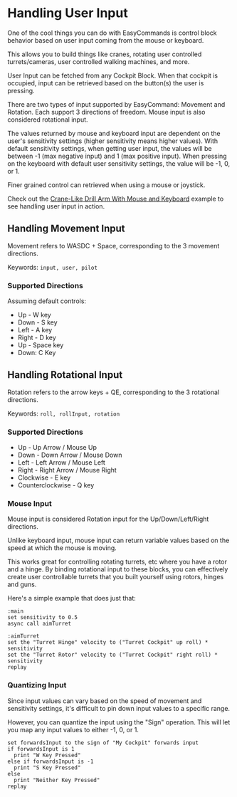 ﻿# Handling User Input

One of the cool things you can do with EasyCommands is control block behavior based on user input coming from the mouse or keyboard.

This allows you to build things like cranes, rotating user controlled turrets/cameras, user controlled walking machines, and more.

User Input can be fetched from any Cockpit Block.  When that cockpit is occupied, input can be retrieved based on the button(s) the user is pressing.

There are two types of input supported by EasyCommand: Movement and Rotation.  Each support 3 directions of freedom.  Mouse input is also considered rotational input.

The values returned by mouse and keyboard input are dependent on the user's sensitivity settings (higher sensitivity means higher values).  With default sensitivity settings, when getting user input, the values will be between -1 (max negative input) and 1 (max positive input).  When pressing on the keyboard with default user sensitivity settings, the value will be -1, 0, or 1.

Finer grained control can retrieved when using a mouse or joystick.

Check out the [Crane-Like Drill Arm With Mouse and Keyboard](https://spaceengineers.merlinofmines.com/EasyCommands/examples/craneDrill "Crane-Like Drill Arm With Mouse and Keyboard") example to see handling user input in action.

## Handling Movement Input

Movement refers to WASDC + Space, corresponding to the 3 movement directions.

Keywords: ```input, user, pilot```

### Supported Directions
Assuming default controls:
* Up - W key
* Down - S key
* Left - A key
* Right - D key
* Up - Space key
* Down: C Key

## Handling Rotational Input

Rotation refers to the arrow keys + QE, corresponding to the 3 rotational directions.

Keywords: ```roll, rollInput, rotation```

### Supported Directions
* Up - Up Arrow / Mouse Up
* Down - Down Arrow / Mouse Down
* Left - Left Arrow / Mouse Left
* Right - Right Arrow / Mouse Right
* Clockwise - E key
* Counterclockwise - Q key

### Mouse Input

Mouse input is considered Rotation input for the Up/Down/Left/Right directions.

Unlike keyboard input, mouse input can return variable values based on the speed at which the mouse is moving.

This works great for controlling rotating turrets, etc where you have a rotor and a hinge.  By binding rotational input to these blocks, you can effectively create user controllable turrets that you built yourself using rotors, hinges and guns.

Here's a simple example that does just that:
```
:main
set sensitivity to 0.5
async call aimTurret

:aimTurret
set the "Turret Hinge" velocity to ("Turret Cockpit" up roll) * sensitivity
set the "Turret Rotor" velocity to ("Turret Cockpit" right roll) * sensitivity
replay
```

### Quantizing Input

Since input values can vary based on the speed of movement and sensitivity settings, it's difficult to pin down input values to a specific range.

However, you can quantize the input using the "Sign" operation.  This will let you map any input values to either -1, 0, or 1.

```
set forwardsInput to the sign of "My Cockpit" forwards input
if forwardsInput is 1
  print "W Key Pressed"
else if forwardsInput is -1
  print "S Key Pressed"
else
  print "Neither Key Pressed"
replay
```

